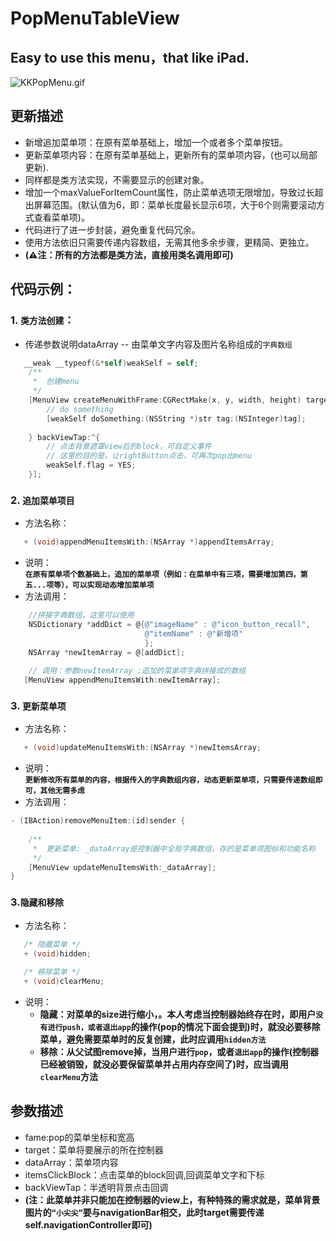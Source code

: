 # PopMenuTableView
## Easy to use this menu，that like iPad. 
![KKPopMenu.gif](http://code.cocoachina.com/uploads/attachments/20160824/132680/4473f6c28de38821220582c1b503b33e.gif)

## 更新描述
* 新增追加菜单项：在原有菜单基础上，增加一个或者多个菜单按钮。
* 更新菜单项内容：在原有菜单基础上，更新所有的菜单项内容，(也可以局部更新).
* 同样都是类方法实现，不需要显示的创建对象。
* 增加一个maxValueForItemCount属性，防止菜单选项无限增加，导致过长超出屏幕范围。(默认值为6，即：菜单长度最长显示6项，大于6个则需要滚动方式查看菜单项)。
* 代码进行了进一步封装，避免重复代码冗余。
* 使用方法依旧只需要传递内容数组，无需其他多余步骤，更精简、更独立。
* **(⚠️注：所有的方法都是类方法，直接用类名调用即可)**

## 代码示例：
### 1. `类方法创建`：
* 传递参数说明dataArray -- 由菜单文字内容及图片名称组成的`字典数组`
```Objective-C
   __weak __typeof(&*self)weakSelf = self;
    /**
     *  创建menu
     */
    [MenuView createMenuWithFrame:CGRectMake(x, y, width, height) target:self.navigationController dataArray:dataArray itemsClickBlock:^(NSString *str, NSInteger tag) {
        // do something
        [weakSelf doSomething:(NSString *)str tag:(NSInteger)tag];
        
    } backViewTap:^{
        // 点击背景遮罩view后的block，可自定义事件
        // 这里的目的是，让rightButton点击，可再次pop出menu
        weakSelf.flag = YES;
    }];
```
### 2. `追加菜单项目`
* 方法名称：
```Objective-C
   + (void)appendMenuItemsWith:(NSArray *)appendItemsArray;
```
* 说明：  
**`在原有菜单项个数基础上，追加的菜单项（例如：在菜单中有三项，需要增加第四，第五...项等），可以实现动态增加菜单项`**
* 方法调用：
```Objective-C
    //拼接字典数组，这里可以使用 
    NSDictionary *addDict = @{@"imageName" : @"icon_button_recall",
                              @"itemName" : @"新增项"
                              };
    NSArray *newItemArray = @[addDict];
    
    // 调用：参数newItemArray :追加的菜单项字典拼接成的数组
   [MenuView appendMenuItemsWith:newItemArray];
```
### 3. `更新菜单项`
* 方法名称：  
```Objective-C  
   + (void)updateMenuItemsWith:(NSArray *)newItemsArray;
```
* 说明：  
**`更新修改所有菜单的内容，根据传入的字典数组内容，动态更新菜单项，只需要传递数组即可，其他无需多虑`**
* 方法调用：
```Objective-C
- (IBAction)removeMenuItem:(id)sender {
    
    /**
     *  更新菜单: _dataArray是控制器中全局字典数组，存的是菜单项图标和功能名称
     */
    [MenuView updateMenuItemsWith:_dataArray];
}
```
### 3.`隐藏和移除`
* 方法名称：  
```Objective-C  
   /* 隐藏菜单 */
   + (void)hidden;
   
   /* 移除菜单 */
   + (void)clearMenu;
```
* 说明：
   * **隐藏：对菜单的size进行缩小，。本人考虑当控制器始终存在时，即用户`没有进行push，或者退出app`的操作(pop的情况下面会提到)时，就没必要移除菜单，避免需要菜单时的反复创建，此时应调用`hidden方法`**
   * **移除：从父试图remove掉，当用户进行`pop`，或者`退出app`的操作(控制器已经被销毁，就没必要保留菜单并占用内存空间了)时，应当调用`clearMenu`方法**
 
## 参数描述
* fame:pop的菜单坐标和宽高
* target：菜单将要展示的所在控制器 
* dataArray：菜单项内容
* itemsClickBlock：点击菜单的block回调,回调菜单文字和下标
* backViewTap：半透明背景点击回调
* **(注：此菜单并非只能加在控制器的view上，有种特殊的需求就是，菜单背景图片的`“小尖尖”`要与navigationBar相交，此时target需要传递self.navigationController即可)**
  
